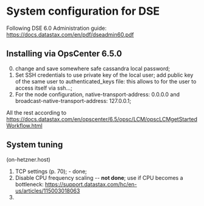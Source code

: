# System configuration for DSE
Following DSE 6.0 Administration guide:
https://docs.datastax.com/en/pdf/dseadmin60.pdf

## Installing via OpsCenter 6.5.0
0. change and save somewhere safe cassandra local password;
1. Set SSH credentials to use private key of the local user; add public key of the same user to authenticated_keys file: this allows to for the user to access itself via ssh...;
2. For the node configuration, native-transport-address: 0.0.0.0 and broadcast-native-transport-address: 127.0.0.1;


All the rest according to https://docs.datastax.com/en/opscenter/6.5/opsc/LCM/opscLCMgetStartedWorkflow.html

## System tuning
(on-hetzner.host)

1. TCP settings (p. 70); - done;
2. Disable CPU frequency scaling -- **not done**; use if CPU becomes a bottleneck: https://support.datastax.com/hc/en-us/articles/115003018063
3. 
